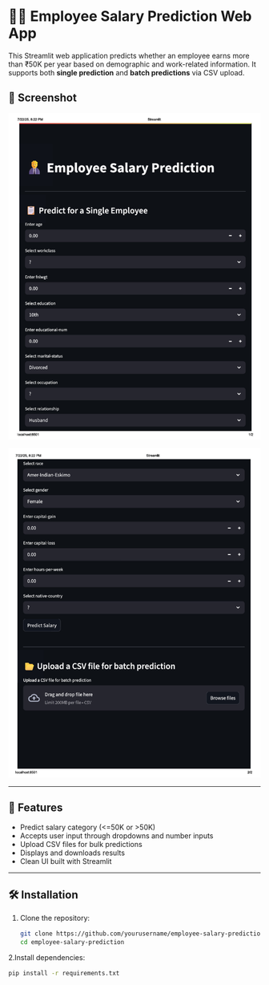 # 🧑‍💼 Employee Salary Prediction Web App

This Streamlit web application predicts whether an employee earns more than ₹50K per year based on demographic and work-related information. It supports both **single prediction** and **batch predictions** via CSV upload.

## 📸 Screenshot

![App Screenshot](https://github.com/rahulaccsocial/Employee-Salary-Prediction/blob/main/preview.jpg.png?raw=true)

![App Screenshot](https://github.com/rahulaccsocial/Employee-Salary-Prediction/blob/main/preview1.jpg.png?raw=true)

---

## 🚀 Features

- Predict salary category (<=50K or >50K)
- Accepts user input through dropdowns and number inputs
- Upload CSV files for bulk predictions
- Displays and downloads results
- Clean UI built with Streamlit

---

## 🛠️ Installation

1. Clone the repository:
   ```bash
   git clone https://github.com/yourusername/employee-salary-prediction.git
   cd employee-salary-prediction
2.Install dependencies:
  ```bash
  pip install -r requirements.txt
